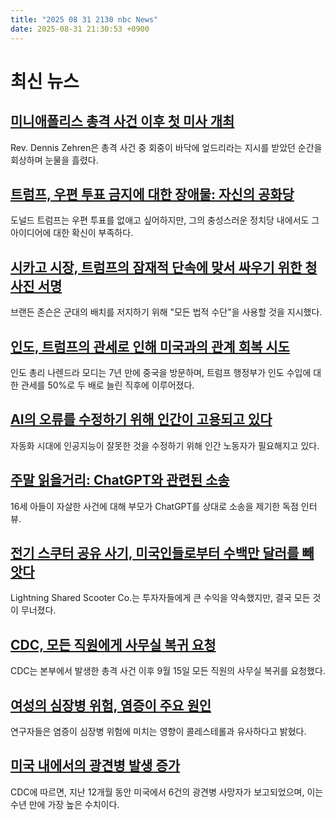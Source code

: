 ```yaml
---
title: "2025 08 31 2130 nbc News"
date: 2025-08-31 21:30:53 +0900
---
```


# 최신 뉴스  

## [미니애폴리스 총격 사건 이후 첫 미사 개최](https://www.nbcnews.com/news/us-news/annunciation-catholic-church-holds-first-mass-deadly-minneapolis-schoo-rcna228239)  
Rev. Dennis Zehren은 총격 사건 중 회중이 바닥에 엎드리라는 지시를 받았던 순간을 회상하며 눈물을 흘렸다.  

## [트럼프, 우편 투표 금지에 대한 장애물: 자신의 공화당](https://www.nbcnews.com/politics/donald-trump/trump-hurdle-banning-mail-voting-republican-party-rcna227256)  
도널드 트럼프는 우편 투표를 없애고 싶어하지만, 그의 충성스러운 정치당 내에서도 그 아이디어에 대한 확신이 부족하다.  

## [시카고 시장, 트럼프의 잠재적 단속에 맞서 싸우기 위한 청사진 서명](https://www.nbcnews.com/politics/politics-news/chicago-mayor-signs-order-blueprint-fighting-potential-trump-crackdown-rcna228212)  
브랜든 존슨은 군대의 배치를 저지하기 위해 "모든 법적 수단"을 사용할 것을 지시했다.  

## [인도, 트럼프의 관세로 인해 미국과의 관계 회복 시도](https://www.nbcnews.com/world/asia/india-looks-mend-ties-china-trumps-tariffs-push-away-us-rcna227183)  
인도 총리 나렌드라 모디는 7년 만에 중국을 방문하며, 트럼프 행정부가 인도 수입에 대한 관세를 50%로 두 배로 늘린 직후에 이루어졌다.  

## [AI의 오류를 수정하기 위해 인간이 고용되고 있다](https://www.nbcnews.com/tech/tech-news/humans-hired-to-fix-ai-slop-rcna225969)  
자동화 시대에 인공지능이 잘못한 것을 수정하기 위해 인간 노동자가 필요해지고 있다.  

## [주말 읽을거리: ChatGPT와 관련된 소송](https://www.nbcnews.com/nightly-news/video/family-sues-openai-over-son-s-suicide-245828165671)  
16세 아들이 자살한 사건에 대해 부모가 ChatGPT를 상대로 소송을 제기한 독점 인터뷰.  

## [전기 스쿠터 공유 사기, 미국인들로부터 수백만 달러를 빼앗다](https://www.nbcnews.com/news/us-news/electric-scooter-scam-lightning-shared-scooter-co-investors-rcna226832)  
Lightning Shared Scooter Co.는 투자자들에게 큰 수익을 약속했지만, 결국 모든 것이 무너졌다.  

## [CDC, 모든 직원에게 사무실 복귀 요청](https://www.nbcnews.com/news/us-news/cdc-asks-staff-return-office-sept-15-rcna228207)  
CDC는 본부에서 발생한 총격 사건 이후 9월 15일 모든 직원의 사무실 복귀를 요청했다.  

## [여성의 심장병 위험, 염증이 주요 원인](https://www.nbcnews.com/health/womens-health/inflammation-silent-heart-disease-risk-healthy-women-study-rcna227773)  
연구자들은 염증이 심장병 위험에 미치는 영향이 콜레스테롤과 유사하다고 밝혔다.  

## [미국 내에서의 광견병 발생 증가](https://www.nbcnews.com/health/health-news/rabies-outbreaks-rising-us-deaths-vaccine-rcna227771)  
CDC에 따르면, 지난 12개월 동안 미국에서 6건의 광견병 사망자가 보고되었으며, 이는 수년 만에 가장 높은 수치이다.